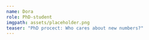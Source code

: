 ```yaml
---
name: Dora
role: PhD-student
imgpath: assets/placeholder.png
teaser: "PhD procect: Who cares about new numbers?"
---
```

